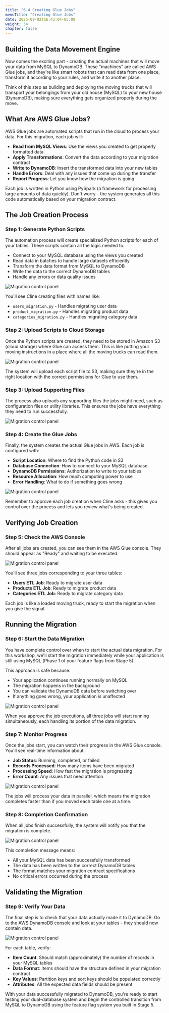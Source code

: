 ```yaml
---
title: "6.4 Creating Glue Jobs"
menuTitle: "Creating Glue Jobs"
date: 2025-09-02T16:43:04-05:00
weight: 34
chapter: false
---
```


## Building the Data Movement Engine

Now comes the exciting part - creating the actual machines that will move your data from MySQL to DynamoDB. These "machines" are called AWS Glue jobs, and they're like smart robots that can read data from one place, transform it according to your rules, and write it to another place.

Think of this step as building and deploying the moving trucks that will transport your belongings from your old house (MySQL) to your new house (DynamoDB), making sure everything gets organized properly during the move.

## What Are AWS Glue Jobs?

AWS Glue jobs are automated scripts that run in the cloud to process your data. For this migration, each job will:

- **Read from MySQL Views**: Use the views you created to get properly formatted data
- **Apply Transformations**: Convert the data according to your migration contract
- **Write to DynamoDB**: Insert the transformed data into your new tables
- **Handle Errors**: Deal with any issues that come up during the transfer
- **Report Progress**: Let you know how the migration is going

Each job is written in Python using PySpark (a framework for processing large amounts of data quickly). Don't worry - the system generates all this code automatically based on your migration contract.

## The Job Creation Process

### Step 1: Generate Python Scripts

The automation process will create specialized Python scripts for each of your tables. These scripts contain all the logic needed to:

- Connect to your MySQL database using the views you created
- Read data in batches to handle large datasets efficiently  
- Transform the data format from MySQL to DynamoDB
- Write the data to the correct DynamoDB tables
- Handle any errors or data quality issues

![Migration control panel](/static/images/modernizr/6/stage06-14.png)

You'll see Cline creating files with names like:
- `users_migration.py` - Handles migrating user data
- `product_migration.py` - Handles migrating product data  
- `categories_migration.py` - Handles migrating category data

### Step 2: Upload Scripts to Cloud Storage

Once the Python scripts are created, they need to be stored in Amazon S3 (cloud storage) where Glue can access them. This is like putting your moving instructions in a place where all the moving trucks can read them.

![Migration control panel](/static/images/modernizr/6/stage06-15.png)

The system will upload each script file to S3, making sure they're in the right location with the correct permissions for Glue to use them.

### Step 3: Upload Supporting Files

The process also uploads any supporting files the jobs might need, such as configuration files or utility libraries. This ensures the jobs have everything they need to run successfully.

![Migration control panel](/static/images/modernizr/6/stage06-16.png)

### Step 4: Create the Glue Jobs

Finally, the system creates the actual Glue jobs in AWS. Each job is configured with:

- **Script Location**: Where to find the Python code in S3
- **Database Connection**: How to connect to your MySQL database
- **DynamoDB Permissions**: Authorization to write to your tables
- **Resource Allocation**: How much computing power to use
- **Error Handling**: What to do if something goes wrong

![Migration control panel](/static/images/modernizr/6/stage06-17.png)

Remember to approve each job creation when Cline asks - this gives you control over the process and lets you review what's being created.

## Verifying Job Creation

### Step 5: Check the AWS Console

After all jobs are created, you can see them in the AWS Glue console. They should appear as "Ready" and waiting to be executed.

![Migration control panel](/static/images/modernizr/6/stage06-18.png)

You'll see three jobs corresponding to your three tables:
- **Users ETL Job**: Ready to migrate user data
- **Products ETL Job**: Ready to migrate product data
- **Categories ETL Job**: Ready to migrate category data

Each job is like a loaded moving truck, ready to start the migration when you give the signal.

## Running the Migration

### Step 6: Start the Data Migration

You have complete control over when to start the actual data migration. For this workshop, we'll start the migration immediately while your application is still using MySQL (Phase 1 of your feature flags from Stage 5).

This approach is safe because:
- Your application continues running normally on MySQL
- The migration happens in the background
- You can validate the DynamoDB data before switching over
- If anything goes wrong, your application is unaffected

![Migration control panel](/static/images/modernizr/6/stage06-19.png)

When you approve the job executions, all three jobs will start running simultaneously, each handling its portion of the data migration.

### Step 7: Monitor Progress

Once the jobs start, you can watch their progress in the AWS Glue console. You'll see real-time information about:

- **Job Status**: Running, completed, or failed
- **Records Processed**: How many items have been migrated
- **Processing Speed**: How fast the migration is progressing
- **Error Count**: Any issues that need attention

![Migration control panel](/static/images/modernizr/6/stage06-20.png)

The jobs will process your data in parallel, which means the migration completes faster than if you moved each table one at a time.

### Step 8: Completion Confirmation

When all jobs finish successfully, the system will notify you that the migration is complete.

![Migration control panel](/static/images/modernizr/6/stage06-21.png)

This completion message means:
- All your MySQL data has been successfully transformed
- The data has been written to the correct DynamoDB tables
- The format matches your migration contract specifications
- No critical errors occurred during the process

## Validating the Migration

### Step 9: Verify Your Data

The final step is to check that your data actually made it to DynamoDB. Go to the AWS DynamoDB console and look at your tables - they should now contain data.

![Migration control panel](/static/images/modernizr/6/stage06-22.png)

For each table, verify:
- **Item Count**: Should match (approximately) the number of records in your MySQL tables
- **Data Format**: Items should have the structure defined in your migration contract
- **Key Values**: Partition keys and sort keys should be populated correctly
- **Attributes**: All the expected data fields should be present

With your data successfully migrated to DynamoDB, you're ready to start testing your dual-database system and begin the controlled transition from MySQL to DynamoDB using the feature flag system you built in Stage 5.
